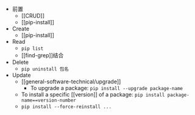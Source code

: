 - 前置
  - [[CRUD]]
  - [[pip-install]]
- Create
  - [[pip-install]]
- Read
  - `pip list`
  - [[find-grep]]结合
- Delete
  - `pip uninstall 包名`
- Update
  - [[general-software-technical/upgrade]]
    - To upgrade a package: `pip install --upgrade package-name`
  - To install a specific [[version]] of a package: `pip install package-name==version-number`
  - `pip install --force-reinstall ...`